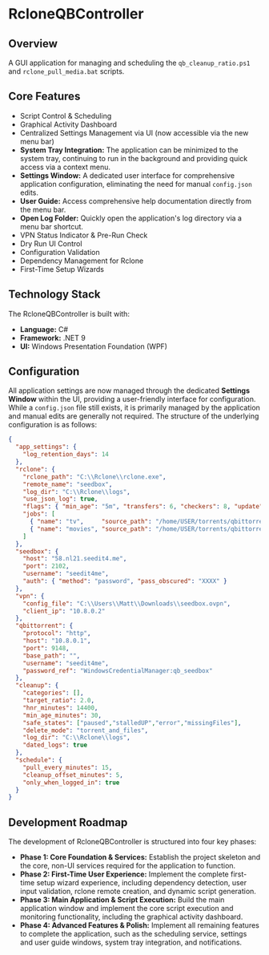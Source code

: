 # RcloneQBController

## Overview
A GUI application for managing and scheduling the `qb_cleanup_ratio.ps1` and `rclone_pull_media.bat` scripts.

## Core Features
*   Script Control & Scheduling
*   Graphical Activity Dashboard
*   Centralized Settings Management via UI (now accessible via the new menu bar)
*   **System Tray Integration:** The application can be minimized to the system tray, continuing to run in the background and providing quick access via a context menu.
*   **Settings Window:** A dedicated user interface for comprehensive application configuration, eliminating the need for manual `config.json` edits.
*   **User Guide:** Access comprehensive help documentation directly from the menu bar.
*   **Open Log Folder:** Quickly open the application's log directory via a menu bar shortcut.
*   VPN Status Indicator & Pre-Run Check
*   Dry Run UI Control
*   Configuration Validation
*   Dependency Management for Rclone
*   First-Time Setup Wizards

## Technology Stack
The RcloneQBController is built with:
*   **Language:** C#
*   **Framework:** .NET 9
*   **UI:** Windows Presentation Foundation (WPF)

## Configuration
All application settings are now managed through the dedicated **Settings Window** within the UI, providing a user-friendly interface for configuration. While a `config.json` file still exists, it is primarily managed by the application and manual edits are generally not required. The structure of the underlying configuration is as follows:

```json
{
  "app_settings": {
    "log_retention_days": 14
  },
  "rclone": {
    "rclone_path": "C:\\Rclone\\rclone.exe",
    "remote_name": "seedbox",
    "log_dir": "C:\\Rclone\\logs",
    "use_json_log": true,
    "flags": { "min_age": "5m", "transfers": 6, "checkers": 8, "update": true },
    "jobs": [
      { "name": "tv",     "source_path": "/home/USER/torrents/qbittorrent/Media/TV",     "dest_path": "D:\\Media\\TV",     "log": "rclone_tv" },
      { "name": "movies", "source_path": "/home/USER/torrents/qbittorrent/Media/Movies", "dest_path": "D:\\Media\\Movies", "log": "rclone_movies" }
    ]
  },
  "seedbox": {
    "host": "58.nl21.seedit4.me",
    "port": 2102,
    "username": "seedit4me",
    "auth": { "method": "password", "pass_obscured": "XXXX" }
  },
  "vpn": {
    "config_file": "C:\\Users\\Matt\\Downloads\\seedbox.ovpn",
    "client_ip": "10.8.0.2"
  },
  "qbittorrent": {
    "protocol": "http",
    "host": "10.8.0.1",
    "port": 9148,
    "base_path": "",
    "username": "seedit4me",
    "password_ref": "WindowsCredentialManager:qb_seedbox"
  },
  "cleanup": {
    "categories": [],
    "target_ratio": 2.0,
    "hnr_minutes": 14400,
    "min_age_minutes": 30,
    "safe_states": ["paused","stalledUP","error","missingFiles"],
    "delete_mode": "torrent_and_files",
    "log_dir": "C:\\Rclone\\logs",
    "dated_logs": true
  },
  "schedule": {
    "pull_every_minutes": 15,
    "cleanup_offset_minutes": 5,
    "only_when_logged_in": true
  }
}
```

## Development Roadmap
The development of RcloneQBController is structured into four key phases:

*   **Phase 1: Core Foundation & Services:** Establish the project skeleton and the core, non-UI services required for the application to function.
*   **Phase 2: First-Time User Experience:** Implement the complete first-time setup wizard experience, including dependency detection, user input validation, rclone remote creation, and dynamic script generation.
*   **Phase 3: Main Application & Script Execution:** Build the main application window and implement the core script execution and monitoring functionality, including the graphical activity dashboard.
*   **Phase 4: Advanced Features & Polish:** Implement all remaining features to complete the application, such as the scheduling service, settings and user guide windows, system tray integration, and notifications.
